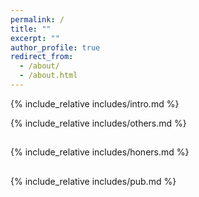 ```yaml
---
permalink: /
title: ""
excerpt: ""
author_profile: true
redirect_from: 
  - /about/
  - /about.html
---
```


<span class='anchor' id='about-me'></span>
{% include_relative includes/intro.md %}

<a href="{{ site.baseurl }}/#Educations"></a>
{% include_relative includes/others.md %}

<h2 id="honors-and-awards"></h2>
{% include_relative includes/honers.md %}

<h2 id="Publications"></h2>
{% include_relative includes/pub.md %}
